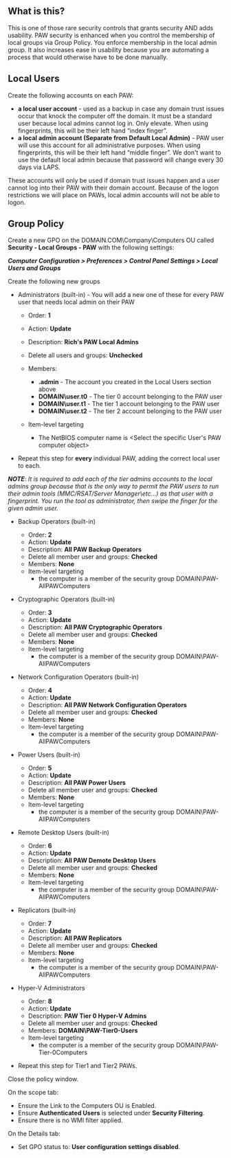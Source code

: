 ## What is this?
This is one of those rare security controls that grants security AND adds usability.  PAW security is enhanced when you control the membership of local groups via Group Policy.  You enforce membership in the local admin group.  It also increases ease in usability because you are automating a process that would otherwise have to be done manually.

## Local Users
Create the following accounts on each PAW:
* **a local user account** - used as a backup in case any domain trust issues occur that knock the computer off the domain.  It must be a standard user because local admins cannot log in.  Only elevate.  When using fingerprints, this will be their left hand “index finger”.
* **a local admin account (Separate from Default Local Admin)** - PAW user will use this account for all administrative purposes.  When using fingerprints, this will be their left hand “middle finger”.  We don't want to use the default local admin because that password will change every 30 days via LAPS.

These accounts will only be used if domain trust issues happen and a user cannot log into their PAW with their domain account.  Because of the logon restrictions we will place on PAWs, local admin accounts will not be able to logon.

## Group Policy
Create a new GPO on the DOMAIN.COM\Company\Computers OU called **Security - Local Groups - PAW** with the following settings:

***Computer Configuration > Preferences > Control Panel Settings > Local Users and Groups***

Create the following new groups

* Administrators (built-in)  - You will add a new one of these for every PAW user that needs local admin on their PAW
  * Order: **1**
  * Action: **Update**
  * Description: **Rich's PAW Local Admins**
  * Delete all users and groups: **Unchecked**
  * Members:
    * **<username>.admin** - The account you created in the Local Users section above
    * **DOMAIN\user.t0** - The tier 0 account belonging to the PAW user
    * **DOMAIN\user.t1** - The tier 1 account belonging to the PAW user
    * **DOMAIN\user.t2** - The tier 2 account belonging to the PAW user

  * Item-level targeting
    * The NetBIOS computer name is <Select the specific User's PAW computer object>

* Repeat this step for **every** individual PAW, adding the correct local user to each.

***NOTE***: *It is required to add each of the tier admins accounts to the local admins group because that is the only way to permit the PAW users to run their admin tools (MMC/RSAT/Server Manager\etc...) as that user with a fingerprint.  You run the tool as administrator, then swipe the finger for the given admin user.*

* Backup Operators (built-in)
  * Order: **2**
  * Action: **Update**
  * Description: **All PAW Backup Operators**
  * Delete all member user and groups: **Checked**
  * Members: **None**
  * Item-level targeting
    * the computer is a member of the security group DOMAIN\PAW-AllPAWComputers

* Cryptographic Operators (built-in)
  * Order: **3**
  * Action: **Update**
  * Description: **All PAW Cryptographic Operators**
  * Delete all member user and groups: **Checked**
  * Members: **None**
  * Item-level targeting
    * the computer is a member of the security group DOMAIN\PAW-AllPAWComputers

* Network Configuration Operators (built-in)
  * Order: **4**
  * Action: **Update**
  * Description: **All PAW Network Configuration Operators**
  * Delete all member user and groups: **Checked**
  * Members: **None**
  * Item-level targeting
    * the computer is a member of the security group DOMAIN\PAW-AllPAWComputers

* Power Users (built-in)
  * Order: **5**
  * Action: **Update**
  * Description: **All PAW Power Users**
  * Delete all member user and groups: **Checked**
  * Members: **None**
  * Item-level targeting
    * the computer is a member of the security group DOMAIN\PAW-AllPAWComputers

* Remote Desktop Users (built-in)
  * Order: **6**
  * Action: **Update**
  * Description: **All PAW Demote Desktop Users**
  * Delete all member user and groups: **Checked**
  * Members: **None**
  * Item-level targeting
    * the computer is a member of the security group DOMAIN\PAW-AllPAWComputers

* Replicators (built-in)
  * Order: **7**
  * Action: **Update**
  * Description: **All PAW Replicators**
  * Delete all member user and groups: **Checked**
  * Members: **None**
  * Item-level targeting
    * the computer is a member of the security group DOMAIN\PAW-AllPAWComputers

* Hyper-V Administrators
  * Order: **8**
  * Action: **Update**
  * Description: **PAW Tier 0 Hyper-V Admins**
  * Delete all member user and groups: **Checked**
  * Members: **DOMAIN\PAW-Tier0-Users**
  * Item-level targeting
    * the computer is a member of the security group DOMAIN\PAW-Tier-0Computers

* Repeat this step for Tier1 and Tier2 PAWs.

Close the policy window.

On the scope tab:
* Ensure the Link to the Computers OU is Enabled.  
* Ensure **Authenticated Users** is selected under **Security Filtering**.
* Ensure there is no WMI filter applied.

On the Details tab:
* Set GPO status to: **User configuration settings disabled**.

